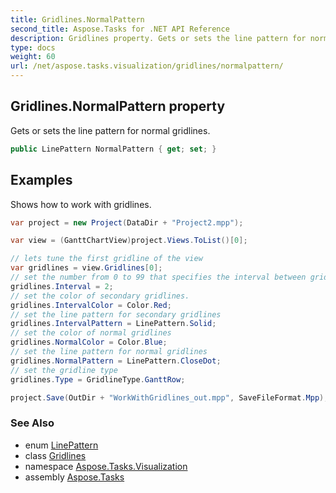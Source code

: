```yaml
---
title: Gridlines.NormalPattern
second_title: Aspose.Tasks for .NET API Reference
description: Gridlines property. Gets or sets the line pattern for normal gridlines
type: docs
weight: 60
url: /net/aspose.tasks.visualization/gridlines/normalpattern/
---
```

## Gridlines.NormalPattern property

Gets or sets the line pattern for normal gridlines.

```csharp
public LinePattern NormalPattern { get; set; }
```

## Examples

Shows how to work with gridlines.

```csharp
var project = new Project(DataDir + "Project2.mpp");

var view = (GanttChartView)project.Views.ToList()[0];

// lets tune the first gridline of the view
var gridlines = view.Gridlines[0];
// set the number from 0 to 99 that specifies the interval between gridlines.
gridlines.Interval = 2;
// set the color of secondary gridlines.
gridlines.IntervalColor = Color.Red;
// set the line pattern for secondary gridlines
gridlines.IntervalPattern = LinePattern.Solid;
// set the color of normal gridlines
gridlines.NormalColor = Color.Blue;
// set the line pattern for normal gridlines
gridlines.NormalPattern = LinePattern.CloseDot;
// set the gridline type
gridlines.Type = GridlineType.GanttRow;

project.Save(OutDir + "WorkWithGridlines_out.mpp", SaveFileFormat.Mpp);
```

### See Also

* enum [LinePattern](../../linepattern/)
* class [Gridlines](../)
* namespace [Aspose.Tasks.Visualization](../../gridlines/)
* assembly [Aspose.Tasks](../../../)


